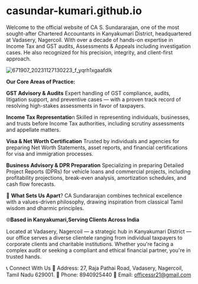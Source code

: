 # casundar-kumari.github.io
 Welcome to the official website of CA S. Sundararajan, one of the most sought-after Chartered Accountants in Kanyakumari District, headquartered at Vadasery, Nagercoil. With over a decade of hands-on expertise in Income Tax and GST audits, Assessments & Appeals including investigation cases. He also recognized for his precision, integrity, and client-first approach.

 ![671907_20231127130223_f_yqrh1xgaafdlk](https://github.com/user-attachments/assets/5fc9a387-d1f2-44bd-9233-69c967c311fb)
 
**Our Core Areas of Practice:**


**GST Advisory & Audits** Expert handling of GST compliance, audits, litigation support, and preventive cases — with a proven track record of resolving high-stakes assessments in favor of taxpayers.

**Income Tax Representatio**n Skilled in representing individuals, businesses, and trusts before Income Tax authorities, including scrutiny assessments and appellate matters.

**Visa & Net Worth Certification** Trusted by individuals and agencies for preparing Net Worth Statements, asset reports, and financial certifications for visa and immigration processes.

**Business Advisory & DPR Preparation** Specializing in preparing Detailed Project Reports (DPRs) for vehicle loans and commercial projects, including profitability projections, break-even analysis, amortization schedules, and cash flow forecasts.

🧭 **What Sets Us Apart**? CA Sundararajan combines technical excellence with a values-driven philosophy, drawing inspiration from classical Tamil wisdom and dharmic principles.

🌐**Based in Kanyakumari,Serving Clients Across India**

Located at Vadasery, Nagercoil — a strategic hub in Kanyakumari District — our office serves a diverse clientele ranging from individual taxpayers to corporate clients and charitable institutions. Whether you're facing a complex audit or seeking a compliant and ethical financial partner, you're in trusted hands.

📞 Connect With Us 🏢 Address: 27, Raja Pathai Road, Vadasery, Nagercoil, Tamil Nadu 629001. 📱 Phone: 8940925440 📧 Email: officessr21@gmail.com

